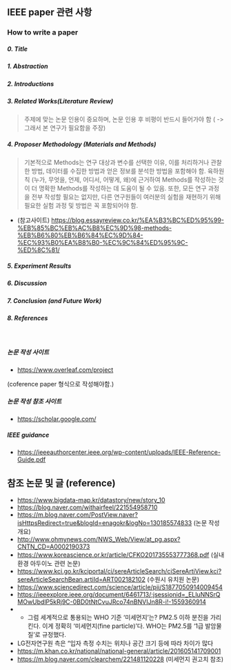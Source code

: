 ## IEEE paper 관련 사항 

### How to write a paper 
##### 0. Title 
##### 1. Abstraction 
##### 2. Introductions
##### 3. Related Works(Literature Review) 
> 주제에 맞는 논문 인용이 중요하며, 논문 인용 후 비평이 반드시 들어가야 함 ( -> 그래서 본 연구가 필요함을 주장) 
##### 4. Proposer Methodology (Materials and Methods) 
>  기본적으로 Methods는 연구 대상과 변수를 선택한 이유, 이를 처리하거나 관찰한 방법, 데이터를 수집한 방법과 얻은 정보를 분석한 방법을 포함해야 함. 육하원칙 (누가, 무엇을, 언제, 어디서, 어떻게, 왜)에 근거하여 Methods를 작성하는 것이 더 명확한 Methods를 작성하는 데 도움이 될 수 있음. 또한, 모든 연구 과정을 전부 작성할 필요는 없지만, 다른 연구원들이 여러분의 실험을 재현하기 위해 필요한 실험 과정 및 방법은 꼭 포함되어야 함.
- (참고사이트) https://blog.essayreview.co.kr/%EA%B3%BC%ED%95%99-%EB%85%BC%EB%AC%B8%EC%9D%98-methods-%EB%B6%80%EB%B6%84%EC%9D%84-%EC%93%B0%EA%B8%B0-%EC%9C%84%ED%95%9C-%ED%8C%81/
##### 5. Experiment Results 
##### 6. Discussion
##### 7. Conclusion (and Future Work)
##### 8. References 

<br>

##### 논문 작성 사이트 
- https://www.overleaf.com/project

(coference paper 형식으로 작성해야함.)

##### 논문 작성 참조 사이트 
- https://scholar.google.com/




##### IEEE guidance 
- https://ieeeauthorcenter.ieee.org/wp-content/uploads/IEEE-Reference-Guide.pdf
 
 ## 참조 논문 및 글 (reference)
 - https://www.bigdata-map.kr/datastory/new/story_10
- https://blog.naver.com/withairfeel/221554958710
- https://m.blog.naver.com/PostView.naver?isHttpsRedirect=true&blogId=enagokr&logNo=130185574833 (논문 작성 개요) 
- http://www.ohmynews.com/NWS_Web/View/at_pg.aspx?CNTN_CD=A0002190373
- https://www.koreascience.or.kr/article/CFKO201735553777368.pdf (실내 환경 아두이노 관련 논문) 
- https://www.kci.go.kr/kciportal/ci/sereArticleSearch/ciSereArtiView.kci?sereArticleSearchBean.artiId=ART002182102 (수원시 유치원 논문) 
- https://www.sciencedirect.com/science/article/pii/S1877050914009454
- https://ieeexplore.ieee.org/document/6461713/;jsessionid=_ELluNNSrQMOwUbdlP5kRj9C-0BD0tNtCvuJRco74nBNVIJn8R-i!-1559360914
- - 그럼 세계적으로 통용되는 WHO 기준 ‘미세먼지’는? PM2.5 이하 분진을 가리킨다. 이게 정확히 ‘미세먼지(fine particle)’다. WHO는 PM2.5를 ‘1급 발암물질’로 규정했다.
-  LG전자연구원 측은 “입자 측정 수치는 위치나 공간 크기 등에 따라 차이가 많다
- https://m.khan.co.kr/national/national-general/article/201605141709001
- https://m.blog.naver.com/clearchem/221481120228 (미세먼지 권고치 참조) 
